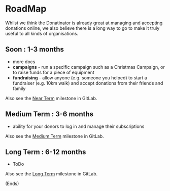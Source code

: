 # RoadMap #

Whilst we think the Donatinator is already great at managing and accepting donations online, we also believe there is a
long way to go to make it truly useful to all kinds of organisations.

## Soon : 1-3 months ##

* more docs
* **campaigns** - run a specific campaign such as a Christmas Campaign, or to raise funds for a piece of equipment
* **fundraising** - allow anyone (e.g. someone you helped) to start a fundraiser (e.g. 10km walk) and accept donations from their friends and family

Also see the [Near Term](https://gitlab.com/donatinator/donatinator/milestones/3) milestone in GitLab.

## Medium Term : 3-6 months ##

* ability for your donors to log in and manage their subscriptions

Also see the [Medium Term](https://gitlab.com/donatinator/donatinator/milestones/4) milestone in GitLab.

## Long Term : 6-12 months ##

* ToDo

Also see the [Long Term](https://gitlab.com/donatinator/donatinator/milestones/5) milestone in GitLab.

(Ends)
